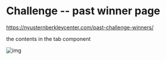 # Challenge -- past winner page
https://nyusternberkleycenter.com/past-challenge-winners/

the contents in the tab component

![img](https://github.com/yclanlan/Past-Winners---Berkley-Center-for-Entrepreneurship_files/assets/97862198/54263819-5223-46e9-a803-4d9f32361a2a)







